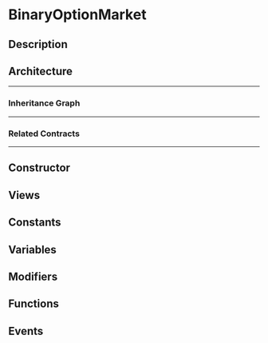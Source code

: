 # BinaryOptionMarket

## Description

## Architecture

---

### Inheritance Graph

---

### Related Contracts

---

## Constructor

## Views

## Constants

## Variables

## Modifiers

## Functions

## Events
